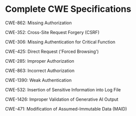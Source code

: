 

# Complete CWE Specifications

CWE-862: Missing Authorization

CWE-352: Cross-Site Request Forgery (CSRF)

CWE-306: Missing Authentication for Critical Function

CWE-425: Direct Request ('Forced Browsing')

CWE-285: Improper Authorization

CWE-863: Incorrect Authorization

CWE-1390: Weak Authentication

CWE-532: Insertion of Sensitive Information into Log File

CWE-1426: Improper Validation of Generative AI Output

CWE-471: Modification of Assumed-Immutable Data (MAID)